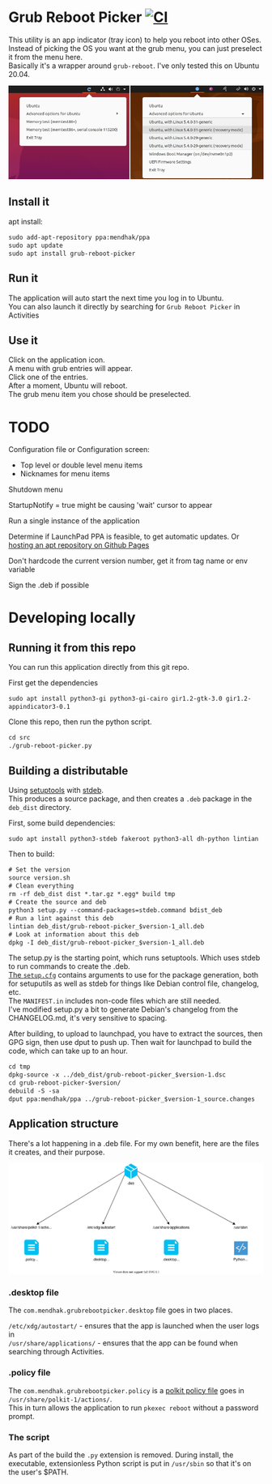 # Grub Reboot Picker  [![CI](https://github.com/mendhak/grub-reboot-picker/workflows/CI/badge.svg)](https://github.com/mendhak/grub-reboot-picker/actions)

This utility is an app indicator (tray icon) to help you reboot into other OSes.  
Instead of picking the OS you want at the grub menu, you can just preselect it from the menu here.  
Basically it's a wrapper around `grub-reboot`. I've only tested this on Ubuntu 20.04. 

![screenshot](assets/screenshot.png) 

## Install it

apt install:

```
sudo add-apt-repository ppa:mendhak/ppa
sudo apt update
sudo apt install grub-reboot-picker
```


## Run it

The application will auto start the next time you log in to Ubuntu.  
You can also launch it directly by searching for `Grub Reboot Picker` in Activities


## Use it

Click on the application icon.  
A menu with grub entries will appear.  
Click one of the entries.  
After a moment, Ubuntu will reboot.  
The grub menu item you chose should be preselected. 


# TODO

Configuration file or Configuration screen: 
* Top level or double level menu items
* Nicknames for menu items  

Shutdown menu

StartupNotify = true might be causing 'wait' cursor to appear

Run a single instance of the application

Determine if LaunchPad PPA is feasible, to get automatic updates. 
Or [hosting an apt repository on Github Pages](https://pmateusz.github.io/linux/2017/06/30/linux-secure-apt-repository.html)

Don't hardcode the current version number, get it from tag name or env variable

Sign the .deb if possible  

# Developing locally

## Running it from this repo

You can run this application directly from this git repo.  

First get the dependencies

```
sudo apt install python3-gi python3-gi-cairo gir1.2-gtk-3.0 gir1.2-appindicator3-0.1

```

Clone this repo, then run the python script. 

```
cd src
./grub-reboot-picker.py
```



## Building a distributable

Using [setuptools](https://setuptools.readthedocs.io/en/latest/) with [stdeb](https://github.com/astraw/stdeb).  
This produces a source package, and then creates a `.deb` package in the `deb_dist` directory. 

First, some build dependencies:

```
sudo apt install python3-stdeb fakeroot python3-all dh-python lintian
```

Then to build:

```
# Set the version
source version.sh
# Clean everything
rm -rf deb_dist dist *.tar.gz *.egg* build tmp
# Create the source and deb
python3 setup.py --command-packages=stdeb.command bdist_deb
# Run a lint against this deb
lintian deb_dist/grub-reboot-picker_$version-1_all.deb
# Look at information about this deb
dpkg -I deb_dist/grub-reboot-picker_$version-1_all.deb
```

The setup.py is the starting point, which runs setuptools.  Which uses stdeb to run commands to create the .deb.  
[The `setup.cfg`](https://github.com/astraw/stdeb#stdeb-distutils-command-options) contains arguments to use for the package generation, both for setuputils as well as stdeb for things like Debian control file, changelog, etc.   
The `MANIFEST.in` includes non-code files which are still needed.  
I've modified setup.py a bit to generate Debian's changelog from the CHANGELOG.md, it's very sensitive to spacing.    


After building, to upload to launchpad, you have to extract the sources, then GPG sign, then use dput to push up.  Then wait for launchpad to build the code, which can take up to an hour. 

```
cd tmp
dpkg-source -x ../deb_dist/grub-reboot-picker_$version-1.dsc
cd grub-reboot-picker-$version/
debuild -S -sa
dput ppa:mendhak/ppa ../grub-reboot-picker_$version-1_source.changes
```


## Application structure

There's a lot happening in a .deb file.  For my own benefit, here are the files it creates, and their purpose. 

![diagram](assets/diagram.drawio.svg)

### .desktop file

The `com.mendhak.grubrebootpicker.desktop` file goes in two places. 

`/etc/xdg/autostart/` -  ensures that the app is launched when the user logs in  
`/usr/share/applications/` - ensures that the app can be found when searching through Activities. 

### .policy file

The `com.mendhak.grubrebootpicker.policy` is a [polkit policy file](https://wiki.archlinux.org/index.php/Polkit) goes in `/usr/share/polkit-1/actions/`.  
This in turn allows the application to run `pkexec reboot` without a password prompt.  

### The script

As part of the build the `.py` extension is removed.  During install, the executable, extensionless Python script is put in `/usr/sbin` so that it's on the user's $PATH.  